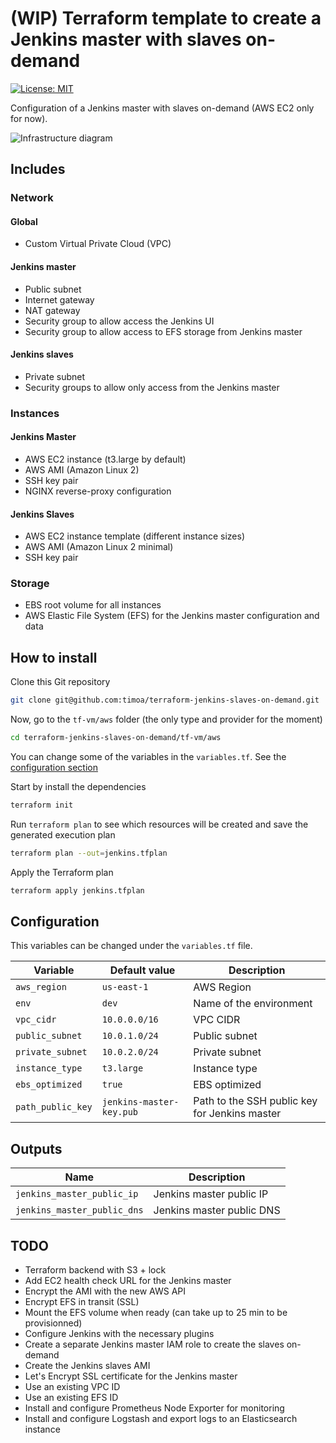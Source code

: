 # (WIP) Terraform template to create a Jenkins master with slaves on-demand

[![License: MIT][badge-license]][link-license]

Configuration of a Jenkins master with slaves on-demand (AWS EC2 only for now).

![Infrastructure diagram][image-infrastructure-diagram]

## Includes

### Network

#### Global

* Custom Virtual Private Cloud (VPC)

#### Jenkins master

* Public subnet
* Internet gateway
* NAT gateway
* Security group to allow access the Jenkins UI
* Security group to allow access to EFS storage from Jenkins master

#### Jenkins slaves

* Private subnet
* Security groups to allow only access from the Jenkins master

### Instances

#### Jenkins Master

* AWS EC2 instance (t3.large by default)
* AWS AMI (Amazon Linux 2)
* SSH key pair
* NGINX reverse-proxy configuration

#### Jenkins Slaves

* AWS EC2 instance template (different instance sizes)
* AWS AMI (Amazon Linux 2 minimal)
* SSH key pair

### Storage

* EBS root volume for all instances
* AWS Elastic File System (EFS) for the Jenkins master configuration and data

## How to install

Clone this Git repository

```bash
git clone git@github.com:timoa/terraform-jenkins-slaves-on-demand.git
```

Now, go to the `tf-vm/aws` folder (the only type and provider for the moment)

```bash
cd terraform-jenkins-slaves-on-demand/tf-vm/aws
```

You can change some of the variables in the `variables.tf`. See the [configuration section](#configuration)

Start by install the dependencies

```bash
terraform init
```

Run `terraform plan` to see which resources will be created and save the generated execution plan

```bash
terraform plan --out=jenkins.tfplan
```

Apply the Terraform plan

```bash
terraform apply jenkins.tfplan
```

## Configuration

This variables can be changed under the `variables.tf` file.

| Variable | Default value | Description |
|----------|---------------|-------------|
| `aws_region` | `us-east-1` | AWS Region |
| `env` | `dev` | Name of the environment |
| `vpc_cidr` | `10.0.0.0/16` | VPC CIDR |
| `public_subnet` | `10.0.1.0/24` | Public subnet |
| `private_subnet` | `10.0.2.0/24` | Private subnet |
| `instance_type` | `t3.large` | Instance type |
| `ebs_optimized` | `true` | EBS optimized |
| `path_public_key` | `jenkins-master-key.pub` | Path to the SSH public key for Jenkins master |

## Outputs

| Name | Description |
|------|-------------|
| `jenkins_master_public_ip` | Jenkins master public IP |
| `jenkins_master_public_dns` | Jenkins master public DNS |

## TODO

* Terraform backend with S3 + lock
* Add EC2 health check URL for the Jenkins master
* Encrypt the AMI with the new AWS API
* Encrypt EFS in transit (SSL)
* Mount the EFS volume when ready (can take up to 25 min to be provisionned)
* Configure Jenkins with the necessary plugins
* Create a separate Jenkins master IAM role to create the slaves on-demand
* Create the Jenkins slaves AMI
* Let's Encrypt SSL certificate for the Jenkins master
* Use an existing VPC ID
* Use an existing EFS ID
* Install and configure Prometheus Node Exporter for monitoring
* Install and configure Logstash and export logs to an Elasticsearch instance

[badge-license]: https://img.shields.io/badge/License-MIT-blue.svg
[link-license]: https://raw.githubusercontent.com/timoa/terraform-jenkins-slaves-on-demand/master/LICENSE
[image-infrastructure-diagram]: https://github.com/timoa/terraform-jenkins-slaves-on-demand/raw/master/doc/images/diagram-jenkins-slaves-on-demand.png
